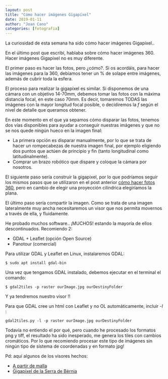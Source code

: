 ```yaml
---
layout: post
title: "Cómo hacer imágenes Gigapíxel"
date: 2019-01-11
author: "Joan Cano"
categories: [fotografia]
---
```


La curiosidad de esta semana ha sido cómo hacer imágenes Gigapíxel..

En el último post que escribí, hablaba sobre cómo hacer imágenes 360. Hacer imágenes Gigapixel no es muy diferente.

El primer paso es hacer las fotos, pero ¿cómo?. Si os acordáis, para hacer las imágenes para la 360, debíamos tener un % de solape entre imágenes, además de cubrir toda la esfera.

El proceso para realizar la gigapíxel es similar. Si disponemos de una cámara con un objetivo 14-70mm, debemos tomar las fotos con la máxima distancia focal, en este caso 70mm. Es decir, tomaremos TODAS las imágenes con la mayor longitud focal posible, o decidiremos la *f* según el nivel de detalle que queramos obtener.

En este momento en el que ya sepamos cómo disparar las fotos, tenemos dos vías disponibles para ayudar a conseguir nuestras imágenes y que no se nos quede ningún hueco en la imagen final:

- La primera opción es disparar manualmente, por lo que se trata de hacer un rompecabezas de nuestra imagen final, por ejemplo eligiendo dos puntos que actúen de principio y fin (tanto longitudinal como latitudinalmente).
- Comprar un brazo robótico que dispare y coloque la cámara por nosotros.

El siguiente paso sería construir la gigapixel, por lo que podríamos seguir los mismos pasos que se utilizaron en el post anterior [cómo hacer fotos 360](https://joancano.github.io/fotografía/2019/01/02/360-photos.html), pero en cambio de elegir una proyección cilíndrica elegiríamos la plana.

El último paso sería compartir la imagen. Como se trata de una imagen lateralmente muy ancha necesitaremos un visor que nos permita movernos a través de ella, y fluidamente.

He probado muchos software.. ¡MUCHOS! estando la mayoría de ellos descontinuados. Recomiendo 2:

+ GDAL + Leaflet (opción Open Source)
+ Panotour (comercial)

Para utilizar GDAL y Leaflet en Linux, instalaremos GDAL:

`$ sudo apt install gdal-bin`

Una vez que tengamos GDAL instalado, debemos ejecutar en el terminal el comando:

`$ gdal2tiles -p raster ourImage.jpg ourDestinyFolder`

Y ya tendremos nuestro visor !!

Para que GDAL cree un html con Leaflet y no OL automáticamente, incluir *-l* :

`gdal2tiles.py -l -p raster ourImage.jpg ourDestinyFolder`

Todavía no entiendo el por qué, pero cuando he procesado los formatos png y tiff, el resultado ha sido inesperado, me genera los tiles con cambios cromáticos. Por lo que recomiendo procesar este tipo de imágenes sin ningún tipo de sistema de coordenadas y en formato jpg!

Pd: aquí algunos de los visores hechos:
+ [A partir de malla](http://files.tecnitop.com/usuarios/joan/wordpress/tourMP.html)
+ [Gigapixel de la Serra de Bèrnia](http://38994238.servicio-online.net/joancano.github.io/gigaBernia/gp_bernia.html)
